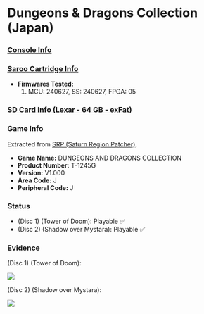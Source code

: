 # Dungeons & Dragons Collection (Japan)

### [Console Info](../../../../Info/Consoles/VA13/README.md)

### [Saroo Cartridge Info](../../../../Info/Cartridges/RetroGameParadiseStore/1.32F/README.md)

- <b>Firmwares Tested:</b>
  1. MCU: 240627, SS: 240627, FPGA: 05

### [SD Card Info (Lexar - 64 GB - exFat)](../../../../Info/SdCards/Lexar/64GB/exfat/README.md)

### Game Info

Extracted from [SRP (Saturn Region Patcher)](https://segaxtreme.net/resources/saturn-region-patcher.81/download).

- <b>Game Name:</b> DUNGEONS AND DRAGONS COLLECTION
- <b>Product Number:</b> T-1245G
- <b>Version:</b> V1.000
- <b>Area Code:</b> J
- <b>Peripheral Code:</b> J

### Status

- (Disc 1) (Tower of Doom): Playable :white_check_mark:
- (Disc 2) (Shadow over Mystara): Playable :white_check_mark:

### Evidence

(Disc 1) (Tower of Doom):

[![](https://img.youtube.com/vi/3rY-s8Wo830/0.jpg)](https://www.youtube.com/watch?v=3rY-s8Wo830)

(Disc 2) (Shadow over Mystara):

[![](https://img.youtube.com/vi/z_UtTZsEcRE/0.jpg)](https://www.youtube.com/watch?v=z_UtTZsEcRE)
